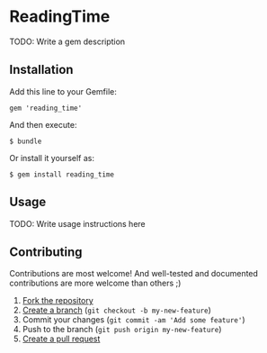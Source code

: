 # ReadingTime

TODO: Write a gem description

## Installation

Add this line to your Gemfile:

    gem 'reading_time'

And then execute:

    $ bundle

Or install it yourself as:

    $ gem install reading_time

## Usage

TODO: Write usage instructions here

## Contributing

Contributions are most welcome! And well-tested and documented contributions are
more welcome than others ;)

1. [Fork the repository][fork]
2. [Create a branch][branch] (`git checkout -b my-new-feature`)
3. Commit your changes (`git commit -am 'Add some feature'`)
4. Push to the branch (`git push origin my-new-feature`)
5. [Create a pull request][pr]

[fork]: http://help.github.com/fork-a-repo/
[branch]: http://learn.github.com/p/branching.html
[pr]: http://help.github.com/send-pull-requests/

